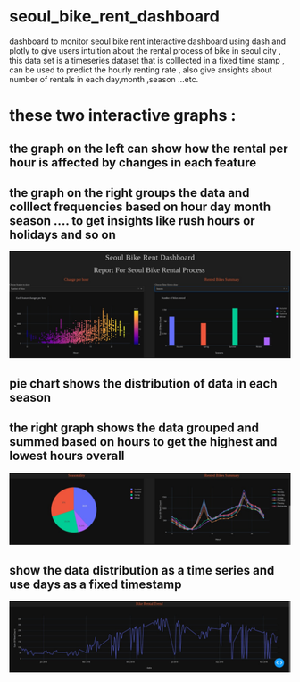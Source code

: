 # seoul_bike_rent_dashboard
dashboard to monitor seoul bike rent 
interactive dashboard using dash and plotly to give users intuition about the rental process of bike in seoul city 
, this data set is a timeseries dataset that is colllected in a fixed time stamp , can be used to predict the hourly renting rate 
, also give ansights about number of rentals in each day,month ,season ...etc.

# these two interactive graphs :
## the graph on the left can show how the rental per hour is affected by changes in each feature 
## the graph on the right groups the data and colllect frequencies based on hour day month season .... to get insights like rush hours or holidays and so on

![alt text](https://github.com/AmrAbdElgawad/seoul_bike_rent_dashboard/blob/master/dashboard_screenshots/index.jpg)

## pie chart shows the distribution of data in each season 
## the right graph shows the data grouped and summed based on hours to get the highest and lowest hours overall
![alt text](https://github.com/AmrAbdElgawad/seoul_bike_rent_dashboard/blob/master/dashboard_screenshots/index2.jpg)

## show the data  distribution as a time series and use days as a fixed timestamp
![alt text](https://github.com/AmrAbdElgawad/seoul_bike_rent_dashboard/blob/master/dashboard_screenshots/index3.jpg)
